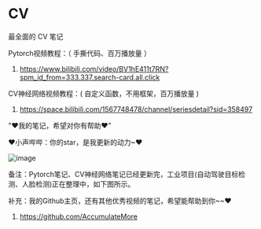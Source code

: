 # CV

最全面的 CV 笔记

Pytorch视频教程：（ 手撕代码、百万播放量 ）

1. https://www.bilibili.com/video/BV1hE411t7RN?spm_id_from=333.337.search-card.all.click

CV神经网络视频教程：( 自定义函数，不用框架，百万播放量 )

1. https://space.bilibili.com/1567748478/channel/seriesdetail?sid=358497

"♥我的笔记，希望对你有帮助♥"

♥小声哔哔：你的star，是我更新的动力~♥

![image](https://user-images.githubusercontent.com/60348867/183287904-f6e274e2-59bd-42c9-9b56-7de6d7776538.png)

备注：Pytorch笔记、CV神经网络笔记已经更新完，工业项目(自动驾驶目标检测、人脸检测)正在整理中，如下图所示。

补充：我的Github主页，还有其他优秀视频的笔记，希望能帮助到你~~♥

1. https://github.com/AccumulateMore
